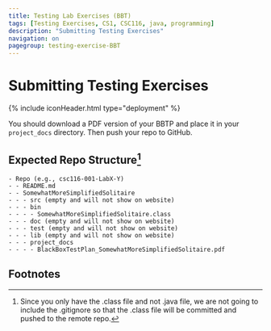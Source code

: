 ```yaml
---
title: Testing Lab Exercises (BBT)
tags: [Testing Exercises, CS1, CSC116, java, programming]
description: "Submitting Testing Exercises"
navigation: on
pagegroup: testing-exercise-BBT
---
```


# Submitting Testing Exercises
{% include iconHeader.html type="deployment" %}

You should download a PDF version of your BBTP and place it in your `project_docs` directory. Then push your repo to GitHub.

## Expected Repo Structure[^gi]

```
- Repo (e.g., csc116-001-LabX-Y)
- - README.md
- - SomewhatMoreSimplifiedSolitaire
- - - src (empty and will not show on website)
- - - bin 
- - - - SomewhatMoreSimplifiedSolitaire.class
- - - doc (empty and will not show on website)
- - - test (empty and will not show on website)
- - - lib (empty and will not show on website)
- - - project_docs
- - - - BlackBoxTestPlan_SomewhatMoreSimplifiedSolitaire.pdf
```
## Footnotes
[^gi]: Since you only have the .class file and not .java file, we are not going to include the .gitignore so that the .class file will be committed and pushed to the remote repo.